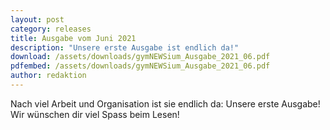 ```yaml
---
layout: post
category: releases
title: Ausgabe vom Juni 2021
description: "Unsere erste Ausgabe ist endlich da!"
download: /assets/downloads/gymNEWSium_Ausgabe_2021_06.pdf
pdfembed: /assets/downloads/gymNEWSium_Ausgabe_2021_06.pdf
author: redaktion
---
```


Nach viel Arbeit und Organisation ist sie endlich da: Unsere erste Ausgabe!
Wir wünschen dir viel Spass beim Lesen!
